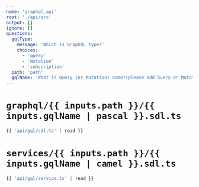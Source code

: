 ```yaml
---
name: 'graphql_api'
root: './api/src'
output: []
ignore: []
questions:
  gqlType:
    message: 'Which is GraphQL type?'
    choices:
      - 'query'
      - 'mutation'
      - 'subscription'
  path: 'path'
  gqlName: 'What is Query (or Mutation) name?(please add Query or Mutation at last)'
---
```


# `graphql/{{ inputs.path }}/{{ inputs.gqlName | pascal }}.sdl.ts`
```ts
{{ 'api/gql/sdl.ts' | read }}
```

# `services/{{ inputs.path }}/{{ inputs.gqlName | camel }}.sdl.ts`
```ts
{{ 'api/gql/service.ts' | read }}
```
